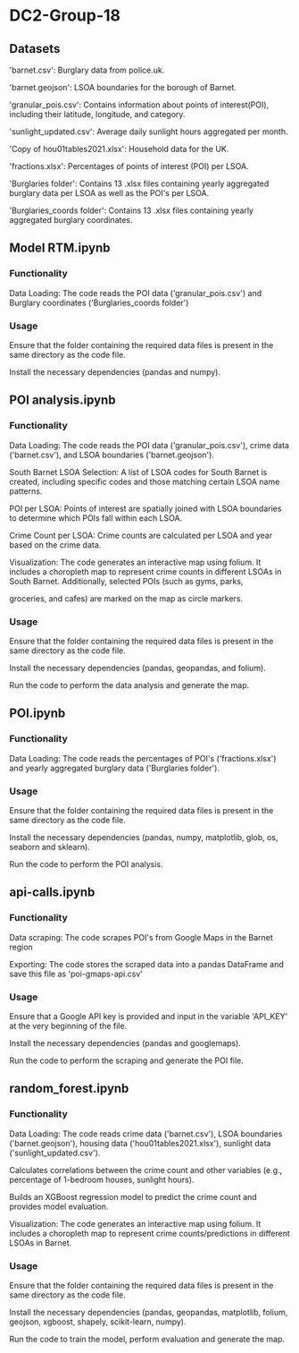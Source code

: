# DC2-Group-18

## Datasets

'barnet.csv': Burglary data from police.uk.

'barnet.geojson': LSOA boundaries for the borough of Barnet.

'granular_pois.csv': Contains information about points of interest(POI), including their latitude, longitude, and category.

'sunlight_updated.csv': Average daily sunlight hours aggregated per month.

'Copy of hou01tables2021.xlsx': Household data for the UK.

'fractions.xlsx': Percentages of points of interest (POI) per LSOA.

'Burglaries folder': Contains 13 .xlsx files containing yearly aggregated burglary data per LSOA as well as the POI's per LSOA.

'Burglaries_coords folder': Contains 13 .xlsx files containing yearly aggregated burglary coordinates.

## Model RTM.ipynb

### Functionality

Data Loading: The code reads the POI data ('granular_pois.csv') and Burglary coordinates ('Burglaries_coords folder')

### Usage

Ensure that the folder containing the required data files is present in the same directory as the code file.

Install the necessary dependencies (pandas and numpy).

## POI analysis.ipynb

### Functionality

Data Loading: The code reads the POI data ('granular_pois.csv'), crime data ('barnet.csv'), and LSOA boundaries ('barnet.geojson').

South Barnet LSOA Selection: A list of LSOA codes for South Barnet is created, including specific codes and those matching certain LSOA name patterns.

POI per LSOA: Points of interest are spatially joined with LSOA boundaries to determine which POIs fall within each LSOA.

Crime Count per LSOA: Crime counts are calculated per LSOA and year based on the crime data.

Visualization: The code generates an interactive map using folium. It includes a choropleth map to represent crime counts in different LSOAs in South Barnet. Additionally, selected POIs (such as gyms, parks, 

groceries, and cafes) are marked on the map as circle markers.

### Usage

Ensure that the folder containing the required data files is present in the same directory as the code file.

Install the necessary dependencies (pandas, geopandas, and folium).

Run the code to perform the data analysis and generate the map.

## POI.ipynb

### Functionality

Data Loading: The code reads the percentages of POI's ('fractions.xlsx') and yearly aggregated burglary data ('Burglaries folder').

### Usage

Ensure that the folder containing the required data files is present in the same directory as the code file.

Install the necessary dependencies (pandas, numpy, matplotlib, glob, os, seaborn and sklearn).

Run the code to perform the POI analysis.

## api-calls.ipynb

### Functionality

Data scraping: The code scrapes POI's from Google Maps in the Barnet region

Exporting: The code stores the scraped data into a pandas DataFrame and save this file as 'poi-gmaps-api.csv'

### Usage

Ensure that a Google API key is provided and input in the variable 'API_KEY' at the very beginning of the file.

Install the necessary dependencies (pandas and googlemaps).

Run the code to perform the scraping and generate the POI file.

## random_forest.ipynb

### Functionality

Data Loading: The code reads crime data ('barnet.csv'), LSOA boundaries ('barnet.geojson'), housing data ('hou01tables2021.xlsx'), sunlight data ('sunlight_updated.csv').

Calculates correlations between the crime count and other variables (e.g., percentage of 1-bedroom houses, sunlight hours).

Builds an XGBoost regression model to predict the crime count and provides model evaluation.

Visualization: The code generates an interactive map using folium. It includes a choropleth map to represent crime counts/predictions in different LSOAs in Barnet.

### Usage

Ensure that the folder containing the required data files is present in the same directory as the code file.

Install the necessary dependencies (pandas, geopandas, matplotlib, folium, geojson, xgboost, shapely, scikit-learn, numpy).

Run the code to train the model, perform evaluation and generate the map.
